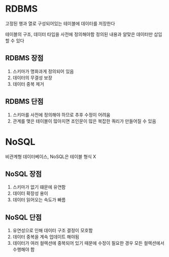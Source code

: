 # RDBMS

고정된 행과 열로 구성되어있는 테이블에 데이터를 저장한다

테이블의 구조, 데이터 타입을 사전에 정의해야함 정의된 내용과 알맞은 데이터만 삽입할 수 있다

## RDBMS 장점

1.  스키마가 명화과게 정의되어 있음
2.  데이터의 무결성 보장
3.  데이터 중복 제거

## RDBMS 단점

1.  스키마를 사전에 정의해야 하므로 추후 수정이 어려움
2.  관계를 맺은 테이블이 많아지면 조인문이 많은 복잡한 쿼리가 만들어질 수 있음

# NoSQL

비관계형 데이터베이스, NoSQL은 테이블 형식 X

## NoSQL 장점

1. 스키마가 없기 떄문에 유연함
2. 데이터 확장성 용이
3. 데이터 읽어오는 속도가 빠름

## NoSQL 단점

1. 유연성으로 인해 데이터 구조 결정이 모호함
2. 데이터 중복을 계속 업데이트 해야됨
3. 데이터가 여러 컬렉션에 중복되어 있기 때문에 수정이 필요한 경우 모든 컬렉션에서 수행해야 함
